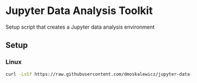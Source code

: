 # Jupyter Data Analysis Toolkit
Setup script that creates a Jupyter data analysis environment

## Setup

### Linux
```sh
curl -LsSf https://raw.githubusercontent.com/dmoskalewicz/jupyter-data-analysis-toolkit/refs/heads/main/setup.sh | bash
```
